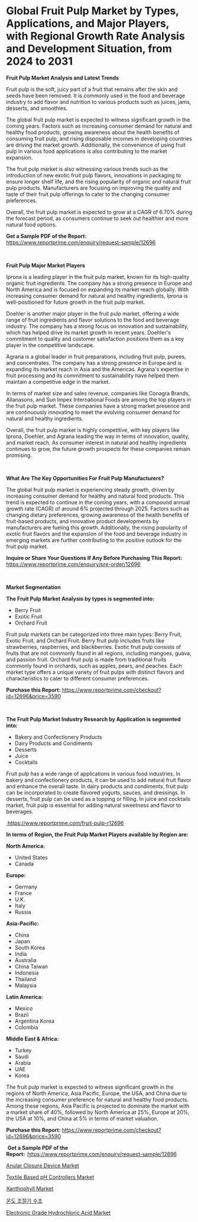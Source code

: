 <p><h1>Global Fruit Pulp Market by Types, Applications, and Major Players, with Regional Growth Rate Analysis and Development Situation, from 2024 to 2031</h1></p><p><strong>Fruit Pulp Market Analysis and Latest Trends</strong></p>
<p><p>Fruit pulp is the soft, juicy part of a fruit that remains after the skin and seeds have been removed. It is commonly used in the food and beverage industry to add flavor and nutrition to various products such as juices, jams, desserts, and smoothies.</p><p>The global fruit pulp market is expected to witness significant growth in the coming years. Factors such as increasing consumer demand for natural and healthy food products, growing awareness about the health benefits of consuming fruit pulp, and rising disposable incomes in developing countries are driving the market growth. Additionally, the convenience of using fruit pulp in various food applications is also contributing to the market expansion.</p><p>The fruit pulp market is also witnessing various trends such as the introduction of new exotic fruit pulp flavors, innovations in packaging to ensure longer shelf life, and the rising popularity of organic and natural fruit pulp products. Manufacturers are focusing on improving the quality and taste of their fruit pulp offerings to cater to the changing consumer preferences.</p><p>Overall, the fruit pulp market is expected to grow at a CAGR of 6.70% during the forecast period, as consumers continue to seek out healthier and more natural food options.</p></p>
<p><strong>Get a Sample PDF of the Report:&nbsp;</strong> <a href="https://www.reportprime.com/enquiry/request-sample/12696">https://www.reportprime.com/enquiry/request-sample/12696</a></p>
<p>&nbsp;</p>
<p><strong>Fruit Pulp Major Market Players</strong></p>
<p><p>Iprona is a leading player in the fruit pulp market, known for its high-quality organic fruit ingredients. The company has a strong presence in Europe and North America and is focused on expanding its market reach globally. With increasing consumer demand for natural and healthy ingredients, Iprona is well-positioned for future growth in the fruit pulp market.</p><p>Doehler is another major player in the fruit pulp market, offering a wide range of fruit ingredients and flavor solutions to the food and beverage industry. The company has a strong focus on innovation and sustainability, which has helped drive its market growth in recent years. Doehler's commitment to quality and customer satisfaction positions them as a key player in the competitive landscape.</p><p>Agrana is a global leader in fruit preparations, including fruit pulp, purees, and concentrates. The company has a strong presence in Europe and is expanding its market reach in Asia and the Americas. Agrana's expertise in fruit processing and its commitment to sustainability have helped them maintain a competitive edge in the market.</p><p>In terms of market size and sales revenue, companies like Conagra Brands, Allanasons, and Sun Impex International Foods are among the top players in the fruit pulp market. These companies have a strong market presence and are continuously innovating to meet the evolving consumer demand for natural and healthy ingredients.</p><p>Overall, the fruit pulp market is highly competitive, with key players like Iprona, Doehler, and Agrana leading the way in terms of innovation, quality, and market reach. As consumer interest in natural and healthy ingredients continues to grow, the future growth prospects for these companies remain promising.</p></p>
<p>&nbsp;</p>
<p><strong>What Are The Key Opportunities For Fruit Pulp Manufacturers?</strong></p>
<p><p>The global fruit pulp market is experiencing steady growth, driven by increasing consumer demand for healthy and natural food products. This trend is expected to continue in the coming years, with a compound annual growth rate (CAGR) of around 6% projected through 2025. Factors such as changing dietary preferences, growing awareness of the health benefits of fruit-based products, and innovative product developments by manufacturers are fueling this growth. Additionally, the rising popularity of exotic fruit flavors and the expansion of the food and beverage industry in emerging markets are further contributing to the positive outlook for the fruit pulp market.</p></p>
<p><strong>Inquire or Share Your Questions If Any Before Purchasing This Report:</strong> <a href="https://www.reportprime.com/enquiry/pre-order/12696">https://www.reportprime.com/enquiry/pre-order/12696</a></p>
<p>&nbsp;</p>
<p><strong>Market Segmentation</strong></p>
<p><strong>The Fruit Pulp Market Analysis by types is segmented into:</strong></p>
<p><ul><li>Berry Fruit</li><li>Exotic Fruit</li><li>Orchard Fruit</li></ul></p>
<p><p>Fruit pulp markets can be categorized into three main types: Berry Fruit, Exotic Fruit, and Orchard Fruit. Berry fruit pulp includes fruits like strawberries, raspberries, and blackberries. Exotic fruit pulp consists of fruits that are not commonly found in all regions, including mangoes, guava, and passion fruit. Orchard fruit pulp is made from traditional fruits commonly found in orchards, such as apples, pears, and peaches. Each market type offers a unique variety of fruit pulps with distinct flavors and characteristics to cater to different consumer preferences.</p></p>
<p><strong>Purchase this Report:&nbsp;</strong><a href="https://www.reportprime.com/checkout?id=12696&price=3590">https://www.reportprime.com/checkout?id=12696&price=3590</a></p>
<p>&nbsp;</p>
<p><strong>The Fruit Pulp Market Industry Research by Application is segmented into:</strong></p>
<p><ul><li>Bakery and Confectionery Products</li><li>Dairy Products and Condiments</li><li>Desserts</li><li>Juice</li><li>Cocktails</li></ul></p>
<p><p>Fruit pulp has a wide range of applications in various food industries. In bakery and confectionery products, it can be used to add natural fruit flavor and enhance the overall taste. In dairy products and condiments, fruit pulp can be incorporated to create flavored yogurts, sauces, and dressings. In desserts, fruit pulp can be used as a topping or filling. In juice and cocktails market, fruit pulp is essential for adding natural sweetness and flavor to beverages.</p></p>
<p><a href="https://www.reportprime.com/fruit-pulp-r12696">&nbsp;https://www.reportprime.com/fruit-pulp-r12696</a></p>
<p><strong>In terms of Region, the Fruit Pulp Market Players available by Region are:</strong></p>
<p>
    <p> <strong> North America: </strong>
        <ul>
            <li>United States</li>
            <li>Canada</li>
        </ul>
        </p> 
    <p> <strong> Europe: </strong>
        <ul>
            <li>Germany</li>
            <li>France</li>
            <li>U.K.</li>
            <li>Italy</li>
            <li>Russia</li>
        </ul>
        </p> 
    <p> <strong> Asia-Pacific: </strong>
        <ul>
            <li>China</li>
            <li>Japan</li>
            <li>South Korea</li>
            <li>India</li>
            <li>Australia</li>
            <li>China Taiwan</li>
            <li>Indonesia</li>
            <li>Thailand</li>
            <li>Malaysia</li>
        </ul>
        </p> 
    <p> <strong> Latin America: </strong>
        <ul>
            <li>Mexico</li>
            <li>Brazil</li>
            <li>Argentina Korea</li>
            <li>Colombia</li>
        </ul>
        </p> 
    <p> <strong> Middle East & Africa: </strong>
        <ul>
            <li>Turkey</li>
            <li>Saudi</li>
            <li>Arabia</li>
            <li>UAE</li>
            <li>Korea</li>
        </ul>
    </p>
    </p>
<p><p>The fruit pulp market is expected to witness significant growth in the regions of North America, Asia Pacific, Europe, the USA, and China due to the increasing consumer preference for natural and healthy food products. Among these regions, Asia Pacific is projected to dominate the market with a market share of 40%, followed by North America at 25%, Europe at 20%, the USA at 10%, and China at 5% in terms of market valuation.</p></p>
<p><strong>Purchase this Report: </strong><a href="https://www.reportprime.com/checkout?id=12696&price=3590">https://www.reportprime.com/checkout?id=12696&price=3590</a></p>
<p>&nbsp;<strong>Get a Sample PDF of the Report:&nbsp;&nbsp;</strong><a href="https://www.reportprime.com/enquiry/request-sample/12696">https://www.reportprime.com/enquiry/request-sample/12696</a></p>
<p><strong></strong></p>
<p><p><a href="https://issuu.com/reportprime-2/docs/anular-closure-device-market-size-2030.pptx">Anular Closure Device Market</a></p><p><a href="https://medium.com/@diegomoen/comprehensive-analysis-of-the-global-textile-based-ph-controllers-market-growth-trends-market-b57b57c13210">Textile Based pH Controllers Market</a></p><p><a href="https://github.com/nathandecarvalho/Market-Research-Report-List-4/blob/main/xanthophyll-market.md">Xanthophyll Market</a></p><p><a href="https://medium.com/@seanturner6262/2024%EB%85%84%EB%B6%80%ED%84%B0-2031%EB%85%84%EA%B9%8C%EC%A7%80%EC%9D%98-%EC%98%A8%EB%8F%84-%EC%A1%B0%EC%A0%88-%EC%88%98%EC%A1%B0-%EC%8B%9C%EC%9E%A5-%EC%84%B1%EC%9E%A5-%EC%A0%84%EB%A7%9D%EC%9D%80-12-cagr%EB%A1%9C-%EC%83%81%EC%8A%B9%ED%95%98%EA%B3%A0-%EC%9E%88%EC%9C%BC%EB%A9%B0-%EC%9D%91%EC%9A%A9-%ED%94%84%EB%A1%9C%EA%B7%B8%EB%9E%A8-%EC%A7%80%EC%97%AD-%EC%A0%84%EB%A7%9D-%EB%B0%8F-%EC%88%98%EC%9D%B5%EC%97%90-%EB%8C%80%ED%95%9C-%EC%8B%9C%EC%9E%A5-%EB%8F%99%ED%96%A5-%EB%B6%84%EC%84%9D%EC%9E%85%EB%8B%88%EB%8B%A4-745a54f128a0">온도 조절기 수조</a></p><p><a href="https://medium.com/@amandaexton567/electronic-grade-hydrochloric-acid-market-industry-trends-and-forecast-for-period-from-2024-to-c0523004ed16">Electronic Grade Hydrochloric Acid Market</a></p></p>
